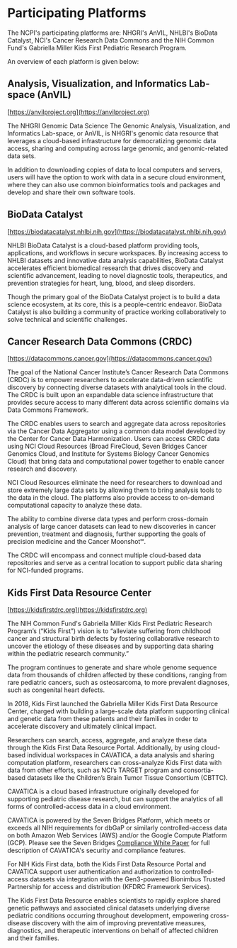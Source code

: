 
# Participating Platforms

<hero small>The NCPI's participating platforms are:  NHGRI's AnVIL, NHLBI's BioData Catalyst, NCI's Cancer Research Data Commons and the NIH Common Fund's Gabriella Miller Kids First Pediatric Research Program.</hero>

An overview of each platform is given below: 

## Analysis, Visualization, and Informatics Lab-space (AnVIL)

[https://anvilproject.org](https://anvilproject.org)


The NHGRI Genomic Data Science The Genomic Analysis, Visualization, and Informatics Lab-space, or AnVIL, is NHGRI's genomic data resource that leverages a cloud-based infrastructure for democratizing genomic data access, sharing and computing across large genomic, and genomic-related data sets.
 
 In addition to downloading copies of data to local computers and servers, users will have the option to work with data in a secure cloud environment, where they can also use common bioinformatics tools and packages and develop and share their own software tools.
 

## BioData Catalyst
[https://biodatacatalyst.nhlbi.nih.gov](https://biodatacatalyst.nhlbi.nih.gov)


NHLBI BioData Catalyst is a cloud-based platform providing tools, applications, and workflows in secure workspaces. By increasing access to NHLBI datasets and innovative data analysis capabilities, BioData Catalyst accelerates efficient biomedical research that drives discovery and scientific advancement, leading to novel diagnostic tools, therapeutics, and prevention strategies for heart, lung, blood, and sleep disorders.
 
 Though the primary goal of the BioData Catalyst project is to build a data science ecosystem, at its core, this is a people-centric endeavor. BioData Catalyst is also building a community of practice working collaboratively to solve technical and scientific challenges.

## Cancer Research Data Commons (CRDC)
[https://datacommons.cancer.gov](https://datacommons.cancer.gov/)


The goal of the National Cancer Institute’s Cancer Research Data Commons (CRDC) is to empower researchers to accelerate data-driven scientific discovery by connecting diverse datasets with analytical tools in the cloud. The CRDC is built upon an expandable data science infrastructure that provides secure access to many different data across scientific domains via Data Commons Framework.
 
 The CRDC enables users to search and aggregate data across repositories via the Cancer Data Aggregator using a common data model developed by the Center for Cancer Data Harmonization. Users can access CRDC data using NCI Cloud Resources (Broad FireCloud, Seven Bridges Cancer Genomics Cloud, and Institute for Systems Biology Cancer Genomics Cloud) that bring data and computational power together to enable cancer research and discovery.
  
  NCI Cloud Resources eliminate the need for researchers to download and store extremely large data sets by allowing them to bring analysis tools to the data in the cloud. The platforms also provide access to on-demand computational capacity to analyze these data.
   
  The ability to combine diverse data types and perform cross-domain analysis of large cancer datasets can lead to new discoveries in cancer prevention, treatment and diagnosis, further supporting the goals of precision medicine and the Cancer Moonshot℠. 
  
  The CRDC will encompass and connect multiple cloud-based data repositories and serve as a central location to support public data sharing for NCI-funded programs.


## Kids First Data Resource Center

[https://kidsfirstdrc.org](https://kidsfirstdrc.org)



The NIH Common Fund's Gabriella Miller Kids First Pediatric Research Program’s (“Kids First”) vision is to “alleviate suffering from childhood cancer and structural birth defects by fostering collaborative research to uncover the etiology of these diseases and by supporting data sharing within the pediatric research community.”
 
 The program continues to generate and share whole genome sequence data from thousands of children affected by these conditions, ranging from rare pediatric cancers, such as osteosarcoma, to more prevalent diagnoses, such as congenital heart defects.
  
  In 2018, Kids First launched the Gabriella Miller Kids First Data Resource Center, charged with building a large-scale data platform supporting clinical and genetic data from these patients and their families in order to accelerate discovery and ultimately clinical impact.
   
  Researchers can search, access, aggregate, and analyze these data through the Kids First Data Resource Portal. Additionally, by using cloud-based individual workspaces in CAVATICA, a data analysis and sharing computation platform, researchers can cross-analyze Kids First data with data from other efforts, such as NCI’s TARGET program and consortia-based datasets like the Children’s Brain Tumor Tissue Consortium (CBTTC).
 
 CAVATICA is a cloud based infrastructure originally developed for supporting pediatric disease research, but can support the analytics of all forms of controlled-access data in a cloud environment.
  
 CAVATICA is powered by the Seven Bridges Platform, which meets or exceeds all NIH requirements for dbGaP or similarly controlled-access data on both Amazon Web Services (AWS) and/or the Google Compute Platform (GCP). Please see the Seven Bridges [Compliance White Paper](https://www.sevenbridges.com/wp-content/uploads/2017/08/WP_Compliance_Web.pdf) for full description of CAVATICA's security and compliance features.
  
 For NIH Kids First data, both the Kids First Data Resource Portal and CAVATICA   support user authentication and authorization to controlled-access datasets via integration with the Gen3-powered Bionimbus Trusted Partnership for access and distribution (KFDRC Framework Services).
  
  The Kids First Data Resource enables scientists to rapidly explore shared genetic pathways and associated clinical datasets underlying diverse pediatric conditions occurring throughout development, empowering cross-disease discovery with the aim of improving  preventative measures, diagnostics, and therapeutic interventions on behalf of affected children and their families.
